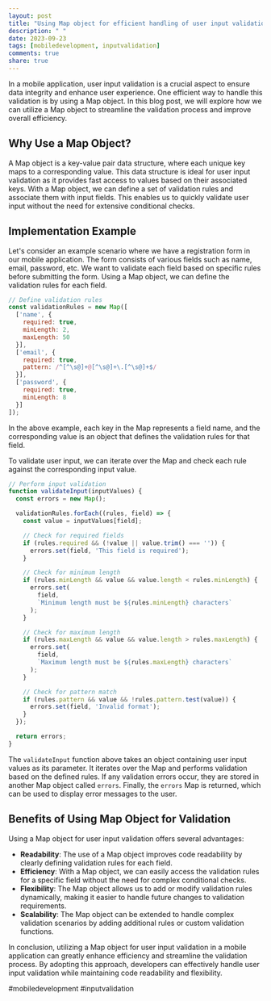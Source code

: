 ```yaml
---
layout: post
title: "Using Map object for efficient handling of user input validation in a mobile application"
description: " "
date: 2023-09-23
tags: [mobiledevelopment, inputvalidation]
comments: true
share: true
---
```


In a mobile application, user input validation is a crucial aspect to ensure data integrity and enhance user experience. One efficient way to handle this validation is by using a Map object. In this blog post, we will explore how we can utilize a Map object to streamline the validation process and improve overall efficiency.

## Why Use a Map Object?

A Map object is a key-value pair data structure, where each unique key maps to a corresponding value. This data structure is ideal for user input validation as it provides fast access to values based on their associated keys. With a Map object, we can define a set of validation rules and associate them with input fields. This enables us to quickly validate user input without the need for extensive conditional checks.

## Implementation Example

Let's consider an example scenario where we have a registration form in our mobile application. The form consists of various fields such as name, email, password, etc. We want to validate each field based on specific rules before submitting the form. Using a Map object, we can define the validation rules for each field.

```javascript
// Define validation rules
const validationRules = new Map([
  ['name', {
    required: true,
    minLength: 2,
    maxLength: 50
  }],
  ['email', {
    required: true,
    pattern: /^[^\s@]+@[^\s@]+\.[^\s@]+$/
  }],
  ['password', {
    required: true,
    minLength: 8
  }]
]);
```

In the above example, each key in the Map represents a field name, and the corresponding value is an object that defines the validation rules for that field.

To validate user input, we can iterate over the Map and check each rule against the corresponding input value.

```javascript
// Perform input validation
function validateInput(inputValues) {
  const errors = new Map();

  validationRules.forEach((rules, field) => {
    const value = inputValues[field];

    // Check for required fields
    if (rules.required && (!value || value.trim() === '')) {
      errors.set(field, 'This field is required');
    }

    // Check for minimum length
    if (rules.minLength && value && value.length < rules.minLength) {
      errors.set(
        field,
        `Minimum length must be ${rules.minLength} characters`
      );
    }

    // Check for maximum length
    if (rules.maxLength && value && value.length > rules.maxLength) {
      errors.set(
        field,
        `Maximum length must be ${rules.maxLength} characters`
      );
    }

    // Check for pattern match
    if (rules.pattern && value && !rules.pattern.test(value)) {
      errors.set(field, 'Invalid format');
    }
  });

  return errors;
}
```

The `validateInput` function above takes an object containing user input values as its parameter. It iterates over the Map and performs validation based on the defined rules. If any validation errors occur, they are stored in another Map object called `errors`. Finally, the `errors` Map is returned, which can be used to display error messages to the user.

## Benefits of Using Map Object for Validation

Using a Map object for user input validation offers several advantages:

- **Readability**: The use of a Map object improves code readability by clearly defining validation rules for each field.
- **Efficiency**: With a Map object, we can easily access the validation rules for a specific field without the need for complex conditional checks.
- **Flexibility**: The Map object allows us to add or modify validation rules dynamically, making it easier to handle future changes to validation requirements.
- **Scalability**: The Map object can be extended to handle complex validation scenarios by adding additional rules or custom validation functions.

In conclusion, utilizing a Map object for user input validation in a mobile application can greatly enhance efficiency and streamline the validation process. By adopting this approach, developers can effectively handle user input validation while maintaining code readability and flexibility.

#mobiledevelopment #inputvalidation